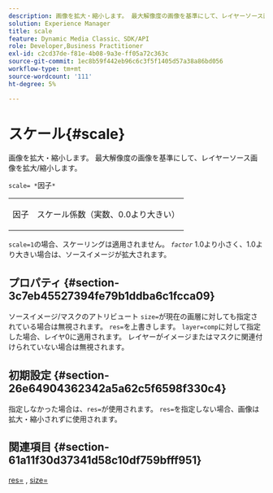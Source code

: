```yaml
---
description: 画像を拡大・縮小します。 最大解像度の画像を基準にして、レイヤーソース画像を拡大/縮小します。
solution: Experience Manager
title: scale
feature: Dynamic Media Classic、SDK/API
role: Developer,Business Practitioner
exl-id: c2cd37de-f81e-4b08-9a3e-ff05a72c363c
source-git-commit: 1ec8b59f442eb96c6c3f5f1405d57a38a86bd056
workflow-type: tm+mt
source-wordcount: '111'
ht-degree: 5%

---
```


# スケール{#scale}

画像を拡大・縮小します。 最大解像度の画像を基準にして、レイヤーソース画像を拡大/縮小します。

`scale= *`因子`*`

<table id="simpletable_AC596A87494A4213A7D1C76612E8F2FD"> 
 <tr class="strow"> 
  <td class="stentry"> <p><span class="varname"> 因子</span> </p> </td> 
  <td class="stentry"> <p>スケール係数（実数、0.0より大きい） </p></td> 
 </tr> 
</table>

`scale=1`の場合、スケーリングは適用されません。 *`factor`* 1.0より小さく、1.0より大きい場合は、ソースイメージが拡大されます。

## プロパティ {#section-3c7eb45527394fe79b1ddba6c1fcca09}

ソースイメージ/マスクのアトリビュート `size=`が現在の画層に対しても指定されている場合は無視されます。 `res=`を上書きします。 `layer=comp`に対して指定した場合、レイヤ0に適用されます。 レイヤーがイメージまたはマスクに関連付けられていない場合は無視されます。

## 初期設定 {#section-26e64904362342a5a62c5f6598f330c4}

指定しなかった場合は、`res=`が使用されます。 `res=`を指定しない場合、画像は拡大・縮小されずに使用されます。

## 関連項目 {#section-61a11f30d37341d58c10df759bfff951}

[res=](../../../../../is-api/http-ref/image-serving-api-ref/c-http-protocol-reference/c-command-reference/r-res.md#reference-3d6fe416801148dea0f786f2b5169e55) ,  [size=](../../../../../is-api/http-ref/image-serving-api-ref/c-http-protocol-reference/c-data-types/r-size.md#reference-04d383f32c7b4003bed9978cb854747b)
